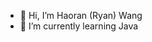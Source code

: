 - 👋 Hi, I’m Haoran (Ryan) Wang
- 🌱 I’m currently learning Java

<!---
HAoRAn-W/HAoRAn-W is a ✨ special ✨ repository because its `README.md` (this file) appears on your GitHub profile.
You can click the Preview link to take a look at your changes.

- 📫 How to reach me ...
--->
